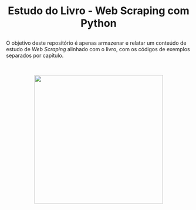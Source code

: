 # <p align="center"> Estudo do Livro - Web Scraping com Python
</p>

O objetivo deste repositório é apenas armazenar e relatar um conteúdo de estudo de *Web Scraping*  alinhado com o livro, com os códigos de exemplos separados por capítulo.

<br>

<p align="center">
<img src="https://m.media-amazon.com/images/I/91F185Qd4TL._AC_UF894,1000_QL80_.jpg" width="350">
</p>
